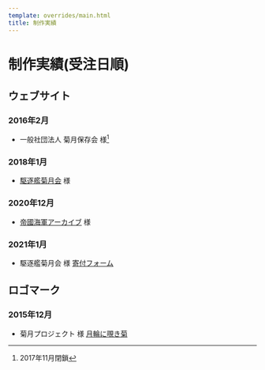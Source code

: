 ```yaml
---
template: overrides/main.html
title: 制作実績
---
```

# 制作実績(受注日順)

## ウェブサイト
### 2016年2月
- 一般社団法人 菊月保存会 様[^1]

[^1]: 2017年11月閉鎖

### 2018年1月
- [駆逐艦菊月会](https://www.kikuzukikai.org) 様

### 2020年12月
- [帝國海軍アーカイブ](https://www.ijnarchive.org) 様

### 2021年1月
- 駆逐艦菊月会 様 [寄付フォーム](https://donate.kikuzukikai.org)

## ロゴマーク
### 2015年12月
- 菊月プロジェクト 様 [月輪に覗き菊](assets/images/Japanese_Crest_Tsukiwa_Ni_Nozoki_Kiku.svg)
